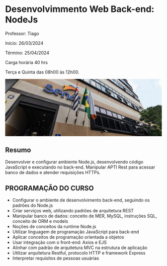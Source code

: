 # Desenvolvimmento Web Back-end: NodeJs

Professor: Tiago

Início:  26/03/2024

Término: 25/04/2024

Carga horária 40 hrs

Terça e Quinta das 08h00 às 12h00.

![img_escola](/fachada.jpg)
## Resumo

Desenvolver e configurar ambiente Node.js, desenvolvendo código JavaScript e executando no back-end. Manipular APTI Rest para acessar banco de dados e atender requisições HTTPs.

## PROGRAMAÇÃO DO CURSO

- Configurar o ambiente de desenvolvimento back-end, seguindo os padrões do Node.js
- Criar serviços web, utilizando padrões de arquitetura REST
- Manipular banco de dados: conceito de MER, MySQL, instruções SQL, conceito de ORM e models
- Noções de conceitos da runtime Node.js
- Utilizar linguagem de programação JavaScript para back-end
- Aplicar conceitos de programação orientada a objetos
- Usar integração com o front-end: Axios e EJS
- Alinhar com padrão de arquitetura MVC na estrutura de aplicação
- Utilizar arquitetura Restful, protocolo HTTP e framework Express
- Interpretar requisitos de pessoas usuárias